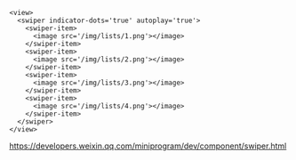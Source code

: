 ```
<view>
  <swiper indicator-dots='true' autoplay='true'>
    <swiper-item>
      <image src='/img/lists/1.png'></image>
    </swiper-item>
    <swiper-item>
      <image src='/img/lists/2.png'></image>
    </swiper-item>
    <swiper-item>
      <image src='/img/lists/3.png'></image>
    </swiper-item>
    <swiper-item>
      <image src='/img/lists/4.png'></image>
    </swiper-item>
  </swiper>
</view>

```


https://developers.weixin.qq.com/miniprogram/dev/component/swiper.html
